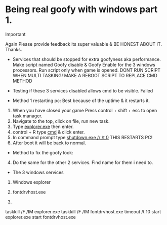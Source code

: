# Being real goofy with windows part 1.
> [!IMPORTANT]
> Again Please provide feedback its super valuable & BE HONEST ABOUT IT. Thanks.

- Services that should be stopped for extra goofyness aka performance. Make script named Goofy disable & Goofy Enable for the 3 windows processors. Run script only when game is opened. DONT RUN SCRIPT WHEN MULTI TASKING! MAKE A REBOOT SCRIPT TO REPLACE CMD METHOD

- Testing if these 3 services disabled allows cmd to be visible. Failed

- Method 1 restarting pc: Best because of the uptime & it restarts it.
1. When you have closed your game Press control + shift + esc to open task manager.
2. Navigate to the top, click on file, run new task.
3. Type [explorer.exe]() then enter.
4. control + R type [cmd]() & click enter.
5. In command prompt type [shutdown.exe /r /t 0]() THIS RESTARTS PC!
6. After boot it will be back to normal.

- Method to fix the goofy look:
4. Do the same for the other 2 services. Find name for them i need to.

- The 3 windows services
1. Windows explorer 

2. fontdrvhost.exe

3.


taskkill /F /IM explorer.exe
taskkill /F /IM fontdrvhost.exe
timeout /t 10
start explorer.exe
start fontdrvhost.exe
